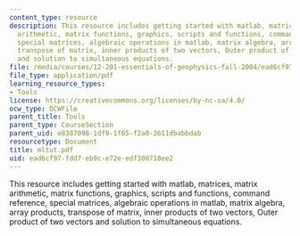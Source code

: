 ```yaml
---
content_type: resource
description: This resource includes getting started with matlab, matrices, matrix
  arithmetic, matrix functions, graphics, scripts and functions, command reference,
  special matrices, algebraic operations in matlab, matrix algebra, array products,
  transpose of matrix, inner products of two vectors, Outer product of two vectors
  and solution to simultaneous equations.
file: /media/courses/12-201-essentials-of-geophysics-fall-2004/ead6cf97fdd7eb9ce72eedf300718ee2_mltut.pdf
file_type: application/pdf
learning_resource_types:
- Tools
license: https://creativecommons.org/licenses/by-nc-sa/4.0/
ocw_type: OCWFile
parent_title: Tools
parent_type: CourseSection
parent_uid: e8387098-1df9-1f65-f2a0-2611dbabbdab
resourcetype: Document
title: mltut.pdf
uid: ead6cf97-fdd7-eb9c-e72e-edf300718ee2
---
```

This resource includes getting started with matlab, matrices, matrix arithmetic, matrix functions, graphics, scripts and functions, command reference, special matrices, algebraic operations in matlab, matrix algebra, array products, transpose of matrix, inner products of two vectors, Outer product of two vectors and solution to simultaneous equations.